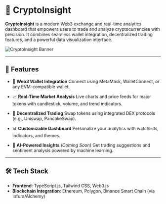 # 🧠 CryptoInsight

**CryptoInsight** is a modern Web3 exchange and real-time analytics dashboard that empowers users to trade and analyze cryptocurrencies with precision. It combines seamless wallet integration, decentralized trading features, and a powerful data visualization interface.

![CryptoInsight Banner](https://your-image-link.com/banner.png)

---

## 🚀 Features

* 🔗 **Web3 Wallet Integration**
  Connect using MetaMask, WalletConnect, or any EVM-compatible wallet.

* 📈 **Real-Time Market Analysis**
  Live charts and price feeds for major tokens with candlestick, volume, and trend indicators.

* 💱 **Decentralized Trading**
  Swap tokens using integrated DEX protocols (e.g., Uniswap, PancakeSwap).

* 📊 **Customizable Dashboard**
  Personalize your analytics with watchlists, indicators, and themes.

* 🧠 **AI-Powered Insights** *(Coming Soon)*
  Get trading suggestions and sentiment analysis powered by machine learning.

---

## 🛠 Tech Stack

* **Frontend**: TypeScript.js, Tailwind CSS, Web3.js
* **Blockchain Integration**: Ethereum, Polygon, Binance Smart Chain (via Infura/Alchemy)